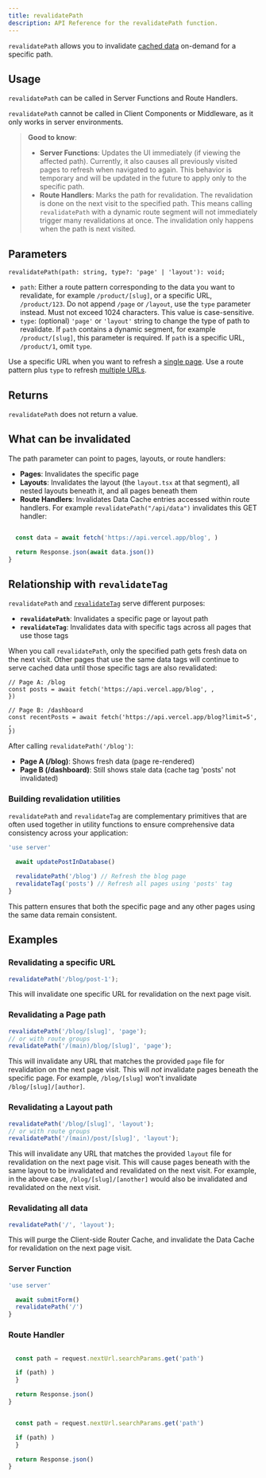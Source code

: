 ```yaml
---
title: revalidatePath
description: API Reference for the revalidatePath function.
---
```


`revalidatePath` allows you to invalidate [cached data](/docs/app/guides/caching) on-demand for a specific path.

## Usage

`revalidatePath` can be called in Server Functions and Route Handlers.

`revalidatePath` cannot be called in Client Components or Middleware, as it only works in server environments.

> **Good to know**:
>
> - **Server Functions**: Updates the UI immediately (if viewing the affected path). Currently, it also causes all previously visited pages to refresh when navigated to again. This behavior is temporary and will be updated in the future to apply only to the specific path.
> - **Route Handlers**: Marks the path for revalidation. The revalidation is done on the next visit to the specified path. This means calling `revalidatePath` with a dynamic route segment will not immediately trigger many revalidations at once. The invalidation only happens when the path is next visited.

## Parameters

```tsx
revalidatePath(path: string, type?: 'page' | 'layout'): void;
```

- `path`: Either a route pattern corresponding to the data you want to revalidate, for example `/product/[slug]`, or a specific URL, `/product/123`. Do not append `/page` or `/layout`, use the `type` parameter instead. Must not exceed 1024 characters. This value is case-sensitive.
- `type`: (optional) `'page'` or `'layout'` string to change the type of path to revalidate. If `path` contains a dynamic segment, for example `/product/[slug]`, this parameter is required. If `path` is a specific URL, `/product/1`, omit `type`.

Use a specific URL when you want to refresh a [single page](#revalidating-a-specific-url). Use a route pattern plus `type` to refresh [multiple URLs](#revalidating-a-page-path).

## Returns

`revalidatePath` does not return a value.

## What can be invalidated

The path parameter can point to pages, layouts, or route handlers:

- **Pages**: Invalidates the specific page
- **Layouts**: Invalidates the layout (the `layout.tsx` at that segment), all nested layouts beneath it, and all pages beneath them
- **Route Handlers**: Invalidates Data Cache entries accessed within route handlers. For example `revalidatePath("/api/data")` invalidates this GET handler:

```ts filename="app/api/data/route.ts"

  const data = await fetch('https://api.vercel.app/blog', )

  return Response.json(await data.json())
}
```

## Relationship with `revalidateTag`

`revalidatePath` and [`revalidateTag`](/docs/app/api-reference/functions/revalidateTag) serve different purposes:

- **`revalidatePath`**: Invalidates a specific page or layout path
- **`revalidateTag`**: Invalidates data with specific tags across all pages that use those tags

When you call `revalidatePath`, only the specified path gets fresh data on the next visit. Other pages that use the same data tags will continue to serve cached data until those specific tags are also revalidated:

```tsx
// Page A: /blog
const posts = await fetch('https://api.vercel.app/blog', ,
})

// Page B: /dashboard
const recentPosts = await fetch('https://api.vercel.app/blog?limit=5', ,
})
```

After calling `revalidatePath('/blog')`:

- **Page A (/blog)**: Shows fresh data (page re-rendered)
- **Page B (/dashboard)**: Still shows stale data (cache tag 'posts' not invalidated)

### Building revalidation utilities

`revalidatePath` and `revalidateTag` are complementary primitives that are often used together in utility functions to ensure comprehensive data consistency across your application:

```ts
'use server'

  await updatePostInDatabase()

  revalidatePath('/blog') // Refresh the blog page
  revalidateTag('posts') // Refresh all pages using 'posts' tag
}
```

This pattern ensures that both the specific page and any other pages using the same data remain consistent.

## Examples

### Revalidating a specific URL

```ts
revalidatePath('/blog/post-1');
```

This will invalidate one specific URL for revalidation on the next page visit.

### Revalidating a Page path

```ts
revalidatePath('/blog/[slug]', 'page');
// or with route groups
revalidatePath('/(main)/blog/[slug]', 'page');
```

This will invalidate any URL that matches the provided `page` file for revalidation on the next page visit. This will _not_ invalidate pages beneath the specific page. For example, `/blog/[slug]` won't invalidate `/blog/[slug]/[author]`.

### Revalidating a Layout path

```ts
revalidatePath('/blog/[slug]', 'layout');
// or with route groups
revalidatePath('/(main)/post/[slug]', 'layout');
```

This will invalidate any URL that matches the provided `layout` file for revalidation on the next page visit. This will cause pages beneath with the same layout to be invalidated and revalidated on the next visit. For example, in the above case, `/blog/[slug]/[another]` would also be invalidated and revalidated on the next visit.

### Revalidating all data

```ts
revalidatePath('/', 'layout');
```

This will purge the Client-side Router Cache, and invalidate the Data Cache for revalidation on the next page visit.

### Server Function

```ts filename="app/actions.ts" switcher
'use server'

  await submitForm()
  revalidatePath('/')
}
```

### Route Handler

```ts filename="app/api/revalidate/route.ts" switcher

  const path = request.nextUrl.searchParams.get('path')

  if (path) )
  }

  return Response.json()
}
```

```js filename="app/api/revalidate/route.js" switcher

  const path = request.nextUrl.searchParams.get('path')

  if (path) )
  }

  return Response.json()
}
```
